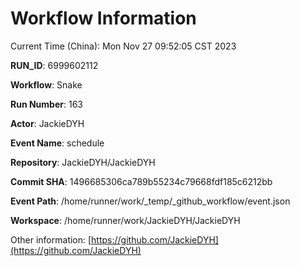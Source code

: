 # Workflow Information

Current Time (China): Mon Nov 27 09:52:05 CST 2023  

**RUN_ID**: 6999602112  

**Workflow**: Snake  

**Run Number**: 163  

**Actor**: JackieDYH  

**Event Name**: schedule  

**Repository**: JackieDYH/JackieDYH  

**Commit SHA**: 1496685306ca789b55234c79668fdf185c6212bb  

**Event Path**: /home/runner/work/_temp/_github_workflow/event.json  

**Workspace**: /home/runner/work/JackieDYH/JackieDYH  

Other information: [https://github.com/JackieDYH](https://github.com/JackieDYH)
